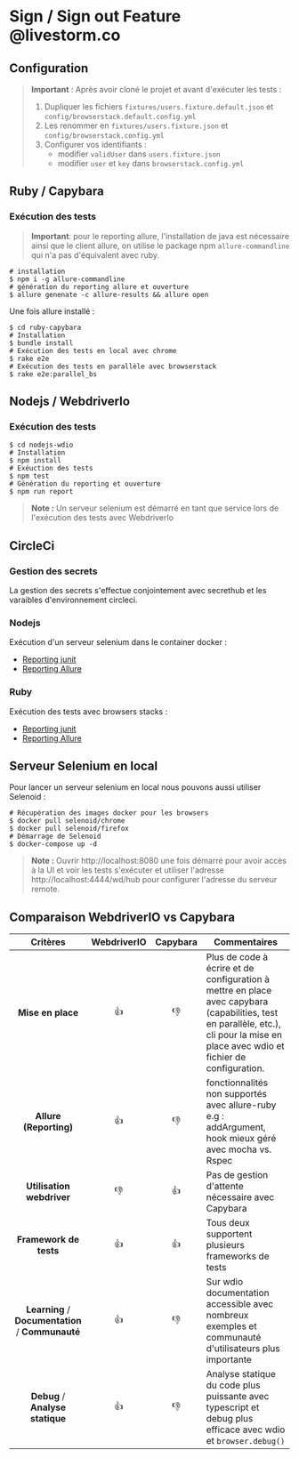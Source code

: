 # Sign / Sign out Feature @livestorm.co

## Configuration

> **Important** : Après avoir cloné le projet et avant d'exécuter les tests :
>
> 1. Dupliquer les fichiers `fixtures/users.fixture.default.json` et `config/browserstack.default.config.yml`
> 2. Les renommer en `fixtures/users.fixture.json` et `config/browserstack.config.yml`
> 3. Configurer vos identifiants :
>     * modifier `validUser` dans `users.fixture.json`
>     * modifier `user` et `key` dans `browserstack.config.yml`

## Ruby / Capybara

### Exécution des tests
> **Important**: pour le reporting allure, l'installation de java est nécessaire ainsi que le client allure, on utilise le package npm `allure-commandline` qui n'a pas d'équivalent avec ruby.

```shell
# installation
$ npm i -g allure-commandline
# génération du reporting allure et ouverture
$ allure genenate -c allure-results && allure open
```
Une fois allure installé :
```shell
$ cd ruby-capybara
# Installation
$ bundle install
# Exécution des tests en local avec chrome
$ rake e2e
# Exécution des tests en parallèle avec browserstack
$ rake e2e:parallel_bs
```



## Nodejs / WebdriverIo

### Exécution des tests

```shell
$ cd nodejs-wdio
# Installation
$ npm install
# Exéuction des tests
$ npm test
# Génération du reporting et ouverture
$ npm run report
```

> **Note :** Un serveur selenium est démarré en tant que service lors de l'exécution des tests avec WebdriverIo

## CircleCi

### Gestion des secrets

La gestion des secrets s'effectue conjointement avec secrethub et les varaibles d'environnement circleci.

### Nodejs

Exécution d'un serveur selenium dans le container docker :

- [Reporting junit]()
- [Reporting Allure]()
### Ruby

Exécution des tests avec browsers stacks :

- [Reporting junit]()
- [Reporting Allure](https://64-281498399-gh.circle-artifacts.com/0/allure-report/index.html)


## Serveur Selenium en local

Pour lancer un serveur selenium en local nous pouvons aussi utiliser Selenoid :

```shell
# Récupération des images docker pour les browsers
$ docker pull selenoid/chrome
$ docker pull selenoid/firefox
# Démarrage de Selenoid
$ docker-compose up -d
```

> **Note :** Ouvrir http://localhost:8080 une fois démarré pour avoir accès à la UI et voir les tests s'exécuter et utiliser l'adresse http://localhost:4444/wd/hub pour configurer l'adresse du serveur remote.

## Comparaison WebdriverIO vs Capybara

| Critères  |  WebdriverIO | Capybara  |  Commentaires  |
|:---:        |:---:    |:---:       |---        |
| **Mise en place**          | :thumbsup:  |  :thumbsdown: | Plus de code à écrire et de configuration à mettre en place avec capybara (capabilities, test en parallèle, etc.), cli pour la mise en place avec wdio et fichier de configuration.|
| **Allure (Reporting)** | :thumbsup:  | :thumbsdown:   | fonctionnalités non supportés avec allure-ruby e.g : addArgument, hook mieux géré avec mocha vs. Rspec   |
| **Utilisation webdriver**          |  :thumbsdown:  | :thumbsup:  | Pas de gestion d'attente nécessaire avec Capybara  |
| **Framework de tests**          |  :thumbsup:  | :thumbsup:  | Tous deux supportent plusieurs frameworks de tests  |
| **Learning** / **Documentation** / **Communauté**    |  :thumbsup:  | :thumbsdown:  | Sur wdio documentation accessible avec nombreux exemples et communauté d'utilisateurs plus importante |
| **Debug** / **Analyse statique**   |  :thumbsup:  | :thumbsdown:  | Analyse statique du code plus puissante avec typescript et debug plus efficace avec wdio et `browser.debug()` |

